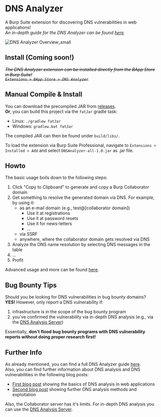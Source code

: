 # DNS Analyzer
A Burp Suite extension for discovering DNS vulnerabilities in web applications!  
*An in-depth guide for the DNS Analyzer can be found [here](https://r.sec-consult.com/dnsburp).*  

![DNS Analyzer Overview_small](https://github.com/The-Login/DNS-Analyzer/assets/84237895/91fc4496-f55f-483a-8b9a-7738ae45f8c7)

## Install (Coming soon!)

~~*The DNS Analyzer extension can be installed directly from the BApp Store in Burp Suite!  
```Extensions > BApp Store > DNS Analyzer```*~~

## Manual Compile & Install
You can download the precompiled JAR from [releases](https://github.com/The-Login/DNS-Analyzer/releases/tag/v1.0).  
**Or**, you can build this project via the ```fatJar``` gradle task:  
- Linux: ```./gradlew fatJar```  
- Windows: ```gradlew.bat fatJar```  

The compiled JAR can then be found under ```build/libs/```.  

To load the extension via Burp Suite Professional, navigate to ```Extensions > Installed > Add``` and select
```DNSAnalyzer-all-1.0.jar``` as .jar file.

## Howto
The basic usage boils down to the following steps:  
1. Click "Copy to Clipboard" to generate and copy a Burp Collaborator domain
2. Get something to resolve the generated domain via DNS. For example, by using it:
   - as an e-mail domain (e.g., test@[collaborator domain])
      - Use it at registrations
      - Use it at password resets
      - Use it for news-letters
      - ...
   - via SSRF
   - anywhere, where the collaborator domain gets resolved via DNS
3. Analyze the DNS name resolution by selecting DNS messages in the table
4. ...
5. Profit

Advanced usage and more can be found [here](https://r.sec-consult.com/dnsburp).

## Bug Bounty Tips
Should you be looking for DNS vulnerabilities in bug bounty domains?  
**YES!** However, only report a DNS vulnerability if:  
1. infrastructure is in the scope of the bug bounty program
2. you've confirmed the vulnerability via in-depth DNS analysis (e.g., via the [DNS Analysis Server](https://github.com/The-Login/DNS-Analysis-Server))  

Essentially, **don't flood bug bounty programs with DNS vulnerability reports without doing proper research first!**
## Further Info
As already mentioned, you can find a full DNS Analyzer guide [here](https://r.sec-consult.com/dnsburp).  
Also, you can find further information about DNS analysis and DNS vulnerabilities in the following blog posts:  
- [First blog post](https://sec-consult.com/blog/detail/forgot-password-taking-over-user-accounts-kaminsky-style/) showing the basics of DNS analysis in web applications
- [Second blog post](https://sec-consult.com/blog/detail/melting-the-dns-iceberg-taking-over-your-infrastructure-kaminsky-style/) showing further DNS analysis methods and exploitation  

Also, the Collaborator server has it's limits. For in-depth DNS analysis you can use the [DNS Analysis Server](https://github.com/The-Login/DNS-Analysis-Server).
